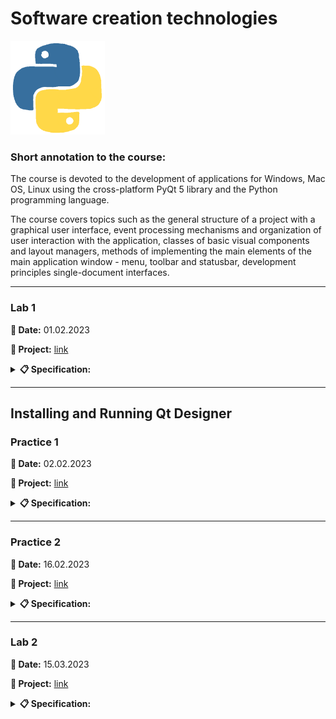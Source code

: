 # **Software creation technologies**

<img src="img/python.gif&ct=s" height="150" alt="Python">

### **Short annotation to the course:**

The course is devoted to the development of applications for Windows, Mac OS, Linux using the cross-platform PyQt 5 library and the Python programming language.

The course covers topics such as the general structure of a project with a graphical user interface, event processing mechanisms and organization of user interaction with the application, classes of basic visual components and layout managers, methods of implementing the main elements of the main application window - menu, toolbar and statusbar, development principles single-document interfaces.

---

### **Lab 1**

**📅 Date:** 01.02.2023

**📁 Project:** [link](lab-01/main.py)

<details>
<summary><b>📋 Specification:</b></summary>

Read from a file at least 5 records in the form of: 2 textuals, 1 real number, 1 integer.Analyze the integer. Depending on the result, write in the second or third file. Calculate the number of records, and arithmetic numerical values.

Display the contents of all 3 files on the screen, show in tabular form.

Examples of class structure (and respectively file structure):

- surname name slary age.
</details>

---

## **Installing and Running Qt Designer**

### **Practice 1**

**📅 Date:** 02.02.2023

**📁 Project:** [link](practice-01)

<details>
<summary><b>📋 Specification:</b></summary>

- Install QT of the appropriate version:

      pip install pyqt5

- Install QT Designer:

      pip install pyqt5-tools

- Install the converter:

      pip install ui-to-py

- Create a form with 4 buttons in the designer, change the inscriptions on the buttons, save the project
- Convert ui-file to py-file
</details>

---

### **Practice 2**

**📅 Date:** 16.02.2023

**📁 Project:** [link](practice-02)

<details>
<summary><b>📋 Specification:</b></summary>
Develop bases calculator using PyQt
</details>

---

### **Lab 2**

**📅 Date:** 15.03.2023

**📁 Project:** [link](lab-02)

<details>
<summary><b>📋 Specification:</b></summary>
Develop full calculator using PyQt
</details>
